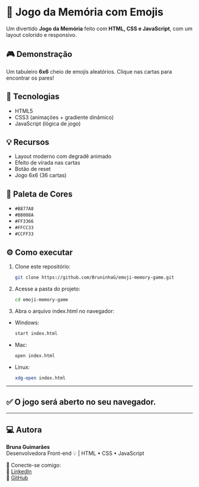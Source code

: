 # 🧩 Jogo da Memória com Emojis

Um divertido **Jogo da Memória** feito com **HTML, CSS e JavaScript**, com um layout colorido e responsivo.

## 🎮 Demonstração
Um tabuleiro **6x6** cheio de emojis aleatórios. Clique nas cartas para encontrar os pares!

## 🚀 Tecnologias
- HTML5  
- CSS3 (animações + gradiente dinâmico)  
- JavaScript (lógica de jogo)

## 💡 Recursos
- Layout moderno com degradê animado  
- Efeito de virada nas cartas  
- Botão de reset  
- Jogo 6x6 (36 cartas)

## 🎨 Paleta de Cores
- `#B877A8`  
- `#B8008A`  
- `#FF3366`  
- `#FFCC33`  
- `#CCFF33`

## ⚙️ Como executar

1. Clone este repositório:
   ```bash
   git clone https://github.com/BruninhaG/emoji-memory-game.git

2. Acesse a pasta do projeto:
   ```bash
   cd emoji-memory-game

3. Abra o arquivo index.html no navegador:
- Windows:
   ```bash
   start index.html

- Mac:
   ```bash
   open index.html
   
- Linux:
   ```bash
   xdg-open index.html
---
## ✅ O jogo será aberto no seu navegador.
---
## 💻 Autora

**Bruna Guimarães**  
Desenvolvedora Front-end 💡 | HTML • CSS • JavaScript  

📎 Conecte-se comigo:  
🔗 [LinkedIn](https://www.linkedin.com/in/bruna-guimar%C3%A3es-69824124b/)  
🐙 [GitHub](https://github.com/BruninhaG)


    


  

